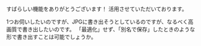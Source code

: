 すばらしい機能をありがとうございます！
活用させていただいております。

1つお伺いしたいのですが、JPGに書き出そうとしているのですが、なるべく高画質で書き出したいのです。
「最適化」せず、「別名で保存」したときのような形で書き出すことは可能でしょうか。
